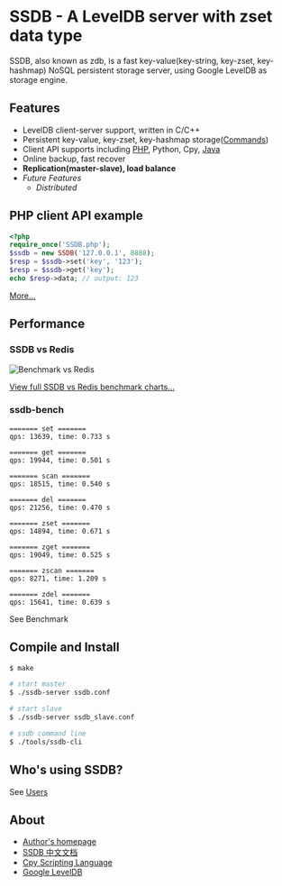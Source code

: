 # SSDB - A LevelDB server with zset data type

SSDB, also known as zdb, is a fast key-value(key-string, key-zset, key-hashmap) NoSQL persistent storage server, using Google LevelDB as storage engine. 

## Features

* LevelDB client-server support, written in C/C++
* Persistent key-value, key-zset, key-hashmap storage([Commands](Commands))
* Client API supports including [PHP](https://github.com/ideawu/ssdb/wiki/Documentation_PHP_API), Python, Cpy, [Java](https://github.com/ideawu/ssdb/wiki/Documentation_Java_API)
* Online backup, fast recover
* **Replication(master-slave), load balance**
* <i>Future Features</i>
  * <i>Distributed</i>

## PHP client API example

```php
<?php
require_once('SSDB.php');
$ssdb = new SSDB('127.0.0.1', 8888);
$resp = $ssdb->set('key', '123');
$resp = $ssdb->get('key');
echo $resp->data; // output: 123
```

[More...](https://github.com/ideawu/ssdb/wiki/Documentation_PHP_API)

## Performance

### SSDB vs Redis

![Benchmark vs Redis](http://www.ideawu.com/ssdb/ssdb-vs-redis.png)

[View full SSDB vs Redis benchmark charts...](http://www.ideawu.com/ssdb/)

### ssdb-bench

```
======= set =======
qps: 13639, time: 0.733 s

======= get =======
qps: 19944, time: 0.501 s

======= scan =======
qps: 18515, time: 0.540 s

======= del =======
qps: 21256, time: 0.470 s

======= zset =======
qps: 14894, time: 0.671 s

======= zget =======
qps: 19049, time: 0.525 s

======= zscan =======
qps: 8271, time: 1.209 s

======= zdel =======
qps: 15641, time: 0.639 s
```

See Benchmark 

## Compile and Install

```sh
$ make

# start master
$ ./ssdb-server ssdb.conf

# start slave
$ ./ssdb-server ssdb_slave.conf

# ssdb command line
$ ./tools/ssdb-cli
```

## Who's using SSDB?

See [Users](https://github.com/ideawu/ssdb/wiki/Users)

## About

* [Author's homepage](http://www.ideawu.com/blog/)
* [SSDB 中文文档](http://www.ideawu.net/blog/category/ssdb)
* [Cpy Scripting Language](https://code.google.com/p/cpy-scripting-language/)
* [Google LevelDB](https://code.google.com/p/leveldb/)
